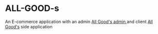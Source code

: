 # ALL-GOOD-s
An E-commerce application with an admin [ All Good's admin ]([https://all-good-s-admin.vercel.app/](https://all-good-s-git-admin-hiteshyadav007.vercel.app/)) and client [All Good's](https://all-good-s.vercel.app/) side application
 
